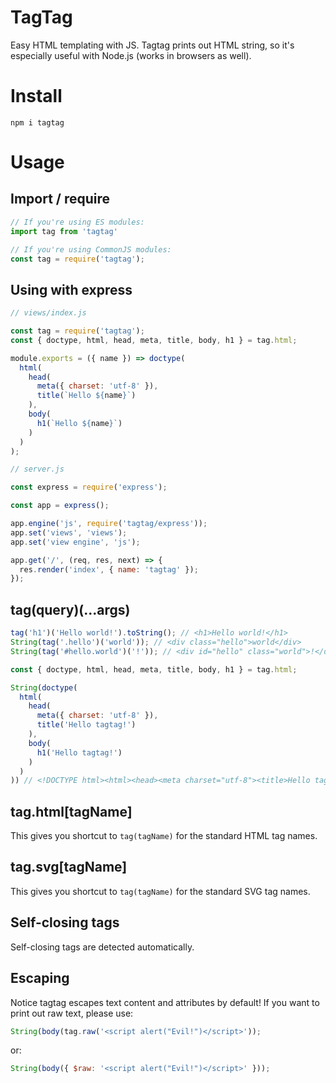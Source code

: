 # TagTag
Easy HTML templating with JS. Tagtag prints out HTML string, so it's especially useful with Node.js (works in browsers as well).

# Install
`npm i tagtag`

# Usage
## Import / require
```js
// If you're using ES modules:
import tag from 'tagtag'

// If you're using CommonJS modules:
const tag = require('tagtag');
```

## Using with express
```js
// views/index.js

const tag = require('tagtag');
const { doctype, html, head, meta, title, body, h1 } = tag.html;

module.exports = ({ name }) => doctype(
  html(
    head(
      meta({ charset: 'utf-8' }),
      title(`Hello ${name}`)
    ),
    body(
      h1(`Hello ${name}`)
    )
  )
);
```

```js
// server.js

const express = require('express');

const app = express();

app.engine('js', require('tagtag/express'));
app.set('views', 'views');
app.set('view engine', 'js');

app.get('/', (req, res, next) => {
  res.render('index', { name: 'tagtag' });
});
```

## tag(query)(...args)
```js
tag('h1')('Hello world!').toString(); // <h1>Hello world!</h1>
String(tag('.hello')('world')); // <div class="hello">world</div>
String(tag('#hello.world')('!')); // <div id="hello" class="world">!</div>
```

```js
const { doctype, html, head, meta, title, body, h1 } = tag.html;

String(doctype(
  html(
    head(
      meta({ charset: 'utf-8' }),
      title('Hello tagtag!')
    ),
    body(
      h1('Hello tagtag!')
    )
  )
)) // <!DOCTYPE html><html><head><meta charset="utf-8"><title>Hello tagtag!</title></head><body><h1>Hello tagtag!</h1></body></html>
```

## tag.html[tagName]
This gives you shortcut to `tag(tagName)` for the standard HTML tag names.

## tag.svg[tagName]
This gives you shortcut to `tag(tagName)` for the standard SVG tag names.

## Self-closing tags
Self-closing tags are detected automatically.

## Escaping
Notice tagtag escapes text content and attributes by default! If you want to print out raw text, please use:
```js
String(body(tag.raw('<script alert("Evil!")</script>'));
```

or:
```js
String(body({ $raw: '<script alert("Evil!")</script>' }));
```
